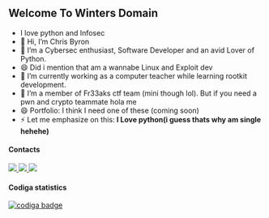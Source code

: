 ## Welcome To Winters Domain

<!--
**W1nterFr3ak/W1nterFr3ak** is a ✨ _special_ ✨ repository because its `README.md` (this file) appears on your GitHub profile.

Here are some ideas to get you started:

- 🔭 I’m currently working on ...
- 🌱 I’m currently learning ...
- 👯 I’m looking to collaborate on ...
- 🤔 I’m looking for help with ...
- 💬 Ask me about ...
- 📫 How to reach me: ...
- 😄 Pronouns: ...
- ⚡ Fun fact: ...
-->

- I love python and Infosec 
- 👋 Hi, I’m Chris Byron
- 👀 I’m a Cybersec enthusiast, Software Developer and an avid Lover of Python.
- 😄 Did i mention that am a wannabe Linux and Exploit dev 
- 🌱 I’m currently working as a computer teacher while learning rootkit development.
- 💞️ I’m a member of Fr33aks ctf team (mini though lol). But if you need a pwn and crypto teammate hola me 
- 😄 Portfolio: I think I need one of these (coming soon)
- ⚡ Let me emphasize on this: **I Love python(i guess thats why am single hehehe)**
#### Contacts
<a href="mailto:byronchris25@gmail.com">
<img src="https://img.shields.io/badge/Gmail-D14836?style=for-the-badge&logo=gmail&logoColor=white" />
</a>
<a href="https://wa.me/+254741106971">
<img src="https://img.shields.io/badge/WhatsApp-25D366?style=for-the-badge&logo=whatsapp&logoColor=white"/>
</a>
<a href="https://www.linkedin.com/in/chris-byron-93283716a/">
<img src="https://img.shields.io/badge/LinkedIn-0077B5?style=for-the-badge&logo=linkedin&logoColor=white"/>
</a>


#### Codiga statistics
 
<a href="https://app.codiga.io/public/user/github/W1nterFr3ak">
   <img src="https://api.codiga.io/public/badge/user/github/W1nterFr3ak?style=light" alt="codiga badge" />
</a>



